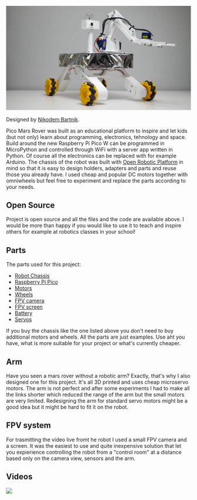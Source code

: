 ![Pico Mars Rover image](docs/mini.JPG)


Designed by [Nikodem Bartnik](https://www.youtube.com/nikodembartnik). 

Pico Mars Rover was built as an educational platform to inspire and let kids (but not only) learn about programming, electronics, tehnology and space. Build around the new Raspberry Pi Pico W can be programmed in MicroPython and controlled through WiFi with a server app written in Python. Of course all the electronics can be replaced with for example Arduino.
The chassis of the robot was built with [Open Robotic Platform](http://openroboticplatform.com) in mind so that it is easy to design holders, adapters and parts and reuse those you already have.
I used cheap and popular DC motors together with omniwheels but feel free to experiment and replace the parts according to your needs.

## Open Source
Project is open source and all the files and the code are available above. I would be more than happy if you would like to use it to teach and inspire others for example at robotics classes in your school! 




## Parts
The parts used for this project:
 - [Robot Chassis](https://amzn.to/3VZOzZ9)
 - [Raspberry Pi Pico](https://amzn.to/3ZqH3tj)
 - [Motors](https://amzn.to/3ka2aQf)
 - [Wheels](https://amzn.to/3GrcCKO)
 - [FPV camera](https://amzn.to/3IENinb)
 - [FPV screen](https://amzn.to/3CDmMqy)
 - [Battery](https://amzn.to/3GT1Rm2)
 - [Servos](https://amzn.to/3XpeDy7)

 If you buy the chassis like the one listed above you don't need to buy additional motors and wheels. All the parts are just examples. Use aht you have, what is more suitable for your project or what's currently cheaper.

## Arm
Have you seen a mars rover without a robotic arm? Exactly, that's why I also designed one for this project. It's all 3D printed and uses cheap microservo motors. The arm is not perfect and after some experiments I had to make all the links shorter which reduced the range of the arm but the small motors are very limited. Redesigning the arm for standard servo motors might be a good idea but it might be hard to fit it on the robot.

## FPV system
For trasmitting the video live fromt he robot I used a small FPV camera and a screen. It was the easiest to use and quite inexpensive solution that let you expierience controlling the robot from a "control room" at a distance based only on the camera view, sensors and the arm.

## Videos

[![](https://img.youtube.com/vi/OB4AxmelKik/0.jpg)](https://youtu.be/OB4AxmelKik)